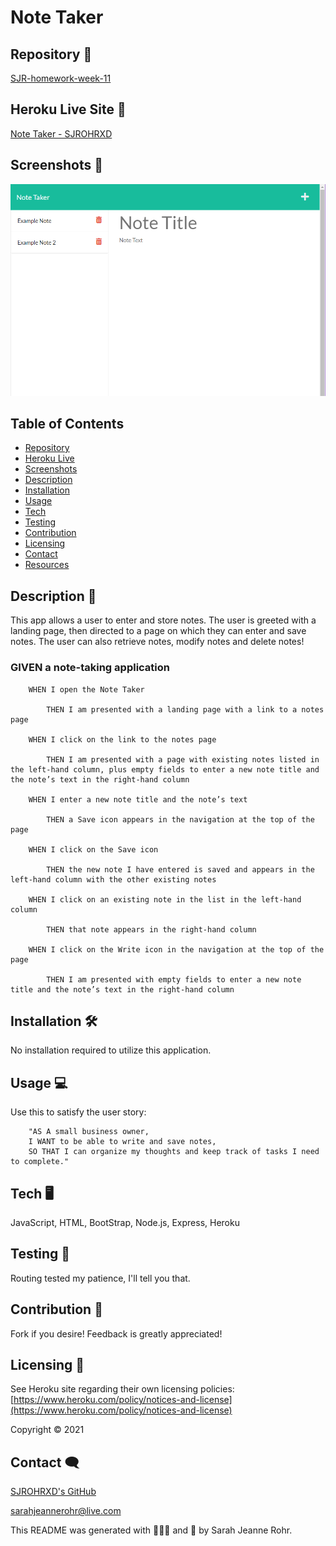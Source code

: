 # Note Taker #


## Repository 🌼 ##

[SJR-homework-week-11](https://github.com/SJROHRXD/SJR-homework-week-11)

## Heroku Live Site 🌷 ##

[Note Taker - SJROHRXD](http://evening-ridge-82681.herokuapp.com/notes)

## Screenshots 🌻 ##

<img src="https://raw.githubusercontent.com/SJROHRXD/SJR-homework-week-11/master/images_for_rm/NOTETAKERSSSS.png">


## Table of Contents ##

- [Repository](#Repository-)
- [Heroku Live](#Heroku-Live-Site-)
- [Screenshots](#Screenshots-)
- [Description](#Description-)
- [Installation](#Installation-)
- [Usage](#Usage-)
- [Tech](#Tech-)
- [Testing](#Testing-)
- [Contribution](#Contribution-)
- [Licensing](#Licensing-)
- [Contact](#Contact-)
- [Resources](https://github.com/SJROHRXD/SJR-homework-week-11/tree/master/NOTES)


## Description 📌 ##

This app allows a user to enter and store notes. The user is greeted with a landing page, then directed to a page on which they can enter and save notes. The user can also retrieve notes, modify notes and delete notes!


### GIVEN a note-taking application ###

        WHEN I open the Note Taker
            
            THEN I am presented with a landing page with a link to a notes page

        WHEN I click on the link to the notes page
        
            THEN I am presented with a page with existing notes listed in the left-hand column, plus empty fields to enter a new note title and the note’s text in the right-hand column
            
        WHEN I enter a new note title and the note’s text
            
            THEN a Save icon appears in the navigation at the top of the page
        
        WHEN I click on the Save icon
        
            THEN the new note I have entered is saved and appears in the left-hand column with the other existing notes
        
        WHEN I click on an existing note in the list in the left-hand column
        
            THEN that note appears in the right-hand column
        
        WHEN I click on the Write icon in the navigation at the top of the page
        
            THEN I am presented with empty fields to enter a new note title and the note’s text in the right-hand column


## Installation 🛠 ##

No installation required to utilize this application.


## Usage 💻 ##

Use this to satisfy the user story:

        "AS A small business owner,
        I WANT to be able to write and save notes,
        SO THAT I can organize my thoughts and keep track of tasks I need to complete."


## Tech 🖥 ##

JavaScript, HTML, BootStrap, Node.js, Express, Heroku


## Testing 🧷 ##

Routing tested my patience, I'll tell you that.


## Contribution 🤝 ##

Fork if you desire! Feedback is greatly appreciated!


## Licensing 🧾 ##

See Heroku site regarding their own licensing policies: [https://www.heroku.com/policy/notices-and-license](https://www.heroku.com/policy/notices-and-license)

Copyright &copy; 2021


## Contact 🗨 ##

[SJROHRXD's GitHub](https://github.com/SJROHRXD)

sarahjeannerohr@live.com

This README was generated with 🌼🌿🌷 and 🤍 by Sarah Jeanne Rohr.